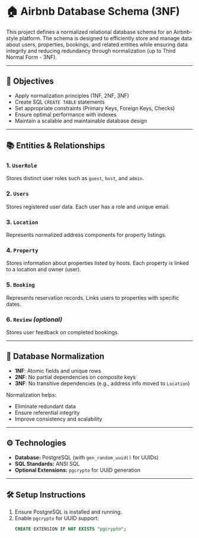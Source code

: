 # 🏠 Airbnb Database Schema (3NF)

This project defines a normalized relational database schema for an Airbnb-style platform. The schema is designed to efficiently store and manage data about users, properties, bookings, and related entities while ensuring data integrity and reducing redundancy through normalization (up to Third Normal Form - 3NF).

---

## 🎯 Objectives

- Apply normalization principles (1NF, 2NF, 3NF)
- Create SQL `CREATE TABLE` statements
- Set appropriate constraints (Primary Keys, Foreign Keys, Checks)
- Ensure optimal performance with indexes
- Maintain a scalable and maintainable database design

---

## 📚 Entities & Relationships

### 1. `UserRole`
Stores distinct user roles such as `guest`, `host`, and `admin`.

### 2. `Users`
Stores registered user data. Each user has a role and unique email.

### 3. `Location`
Represents normalized address components for property listings.

### 4. `Property`
Stores information about properties listed by hosts. Each property is linked to a location and owner (user).

### 5. `Booking`
Represents reservation records. Links users to properties with specific dates.

### 6. `Review` *(optional)*
Stores user feedback on completed bookings.

---

## 🧱 Database Normalization

- **1NF**: Atomic fields and unique rows
- **2NF**: No partial dependencies on composite keys
- **3NF**: No transitive dependencies (e.g., address info moved to `Location`)

Normalization helps:
- Eliminate redundant data
- Ensure referential integrity
- Improve consistency and scalability

---

## ⚙️ Technologies

- **Database:** PostgreSQL (with `gen_random_uuid()` for UUIDs)
- **SQL Standards:** ANSI SQL
- **Optional Extensions:** `pgcrypto` for UUID generation

---

## 🛠️ Setup Instructions

1. Ensure PostgreSQL is installed and running.
2. Enable `pgcrypto` for UUID support:
   ```sql
   CREATE EXTENSION IF NOT EXISTS "pgcrypto";
